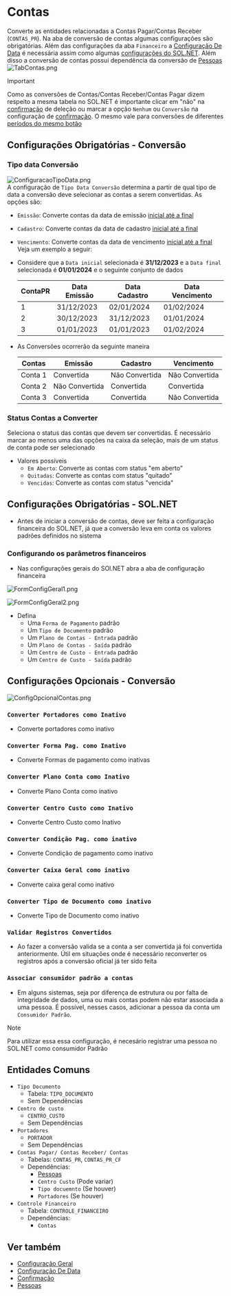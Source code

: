 # Contas  
Converte as entidades relacionadas a Contas Pagar/Contas Receber (`CONTAS_PR`). Na aba de conversão de contas algumas configurações são obrigatórias. Além das configurações da aba `Financeiro` a [Configuração De Data](ConfiguracaoDeData.md) é necessária assim como algumas [configurações do SOL.NET](Contas.md#Configurações%20Obrigatórias%20-%20SOL.NET). Além disso a conversão de contas possui dependência da conversão de [Pessoas](./Pessoas.md)  
![TabContas.png](./Imagens/TabContas.png)  

>[!IMPORTANT]  
>Como as conversões de Contas/Contas Receber/Contas Pagar dizem respeito a mesma tabela no SOL.NET é importante clicar em "não" na [confirmação](Confirmacoes.md) de deleção ou marcar a opção `Nenhum` ou `Conversão` na configuração de [confirmação](Confirmacoes.md). O mesmo vale para conversões de diferentes [períodos do mesmo botão](ConfiguracaoDeData.md)   

## Configurações Obrigatórias - Conversão 

### Tipo data Conversão  
![ConfiguracaoTipoData.png](./Imagens/ConfiguracaoTipoData.png)  
A configuração de `Tipo Data Conversão` determina a partir de qual tipo de data a conversão deve selecionar as contas a serem convertidas. As opções são:  
- `Emissão`: Converte contas da data de emissão [inicial até a final](ConfiguracaoDeData.md)  
- `Cadastro`: Converte contas da data de cadastro [inicial até a final](ConfiguracaoDeData.md)  
- `Vencimento`: Converte contas da data de vencimento [inicial até a final](ConfiguracaoDeData.md)  
Veja um exemplo a seguir:  
- Considere que a `Data inicial` selecionada é **31/12/2023** e a `Data final` selecionada é **01/01/2024** e o seguinte conjunto de dados  
  
  | ContaPR | Data Emissão | Data Cadastro | Data Vencimento |  
  | ------- | ------------ | ------------- | --------------- |  
  | 1       | 31/12/2023   | 02/01/2024    | 01/02/2024      |  
  | 2       | 30/12/2023   | 31/12/2023    | 01/01/2024      |  
  | 3       | 01/01/2023   | 01/01/2023    | 01/02/2024      |  
  
- As Conversões ocorrerão da seguinte maneira  
  
  | Contas  | Emissão        | Cadastro       | Vencimento     |  
  | ------- | -------------- | -------------- | -------------- |  
  | Conta 1 | Convertida     | Não Convertida | Não Convertida |  
  | Conta 2 | Não Convertida | Convertida     | Convertida     |  
  | Conta 3 | Convertida     | Convertida     | Não Convertida |     

### Status Contas a Converter  
Seleciona o status das contas que devem ser convertidas. É necessário marcar ao menos uma das opções na caixa da seleção, mais de um status de conta pode ser selecionado  
- Valores possíveis  
    - `Em Aberto`: Converte as contas com status "em aberto"  
    - `Quitadas`: Converte as contas com status "quitado"  
    - `Vencidas`: Converte as contas com status "vencida"  

## Configurações Obrigatórias - SOL.NET  
- Antes de iniciar a conversão de contas, deve ser feita a configuração financeira do SOL.NET, já que a conversão leva em conta os valores padrões definidos no sistema  

### Configurando os parâmetros financeiros  
- Nas configurações gerais do SOl.NET abra a aba de configuração financeira  
  
![FormConfigGeral1.png](./Imagens/FormConfigGeral1.png)  

![FormConfigGeral2.png](./Imagens/FormConfigGeral2.png)  
- Defina  
    - Uma `Forma de Pagamento` padrão  
    - Um `Tipo de Documento` padrão  
    - Um `Plano de Contas - Entrada` padrão  
    - Um `Plano de Contas - Saída` padrão  
    - Um `Centro de Custo - Entrada` padrão  
    - Um `Centro de Custo - Saída` padrão  
  
## Configurações Opcionais - Conversão  
![ConfigOpcionalContas.png](./Imagens/ConfigOpcionalContas.png)  
### `Converter Portadores como Inativo`  
- Converte portadores como inativo  

### `Converter Forma Pag. como Inativo`  
- Converte Formas de pagamento como inativas  

### `Converter Plano Conta como Inativo`  
- Converte Plano Conta como inativo  

### `Converter Centro Custo como Inativo`  
- Converte Centro Custo como Inativo  

### `Converter Condição Pag. como inativo`  
- Converte Condição de pagamento como inativo  

### `Converter Caixa Geral como inativo`  
- Converte caixa geral como inativo  

### `Converter Tipo de Documento como inativo`  
- Converte Tipo de Documento como inativo 

### `Validar Registros Convertidos`  
- Ao fazer a conversão valida se a conta a ser convertida já foi convertida anteriormente. Útil em situações onde é necessário reconverter os registros após a conversão oficial já ter sido feita  

### `Associar consumidor padrão a contas`  
- Em alguns sistemas, seja por diferença de estrutura ou por falta de integridade de dados, uma ou mais contas podem não estar associada a uma pessoa. É possível, nesses casos, adicionar a pessoa da conta um `Consumidor Padrão`.  
>[!NOTE]  
> Para utilizar essa essa configuração, é necesário registrar uma pessoa no SOL.NET como consumidor Padrão  
  
## Entidades Comuns  
- `Tipo Documento`  
    - Tabela: `TIPO_DOCUMENTO`  
    - Sem Dependências  
- `Centro de custo`  
    - `CENTRO_CUSTO`  
    - Sem Dependências  
- `Portadores`  
  - `PORTADOR`  
  - Sem Dependências  
- `Contas Pagar/ Contas Receber/ Contas`  
    - Tabelas: `CONTAS_PR`, `CONTAS_PR_CF`   
    - Dependências:  
        - [Pessoas](./Pessoas.md)  
        - `Centro Custo` (Pode variar)  
        - `Tipo docuemnto` (Se houver)  
        - `Portadores` (Se houver)  
- `Controle Financeiro`  
    - Tabela: `CONTROLE_FINANCEIRO`  
    - Dependências:  
        - `Contas`  

## Ver também  
- [Configuração Geral](ConfiguracaoGeral.md)  
- [Configuração De Data](ConfiguracaoDeData.md)  
- [Confirmação](Confirmacoes.md)  
- [Pessoas](./Pessoas.md)